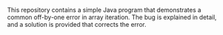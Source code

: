 This repository contains a simple Java program that demonstrates a common off-by-one error in array iteration. The bug is explained in detail, and a solution is provided that corrects the error.
